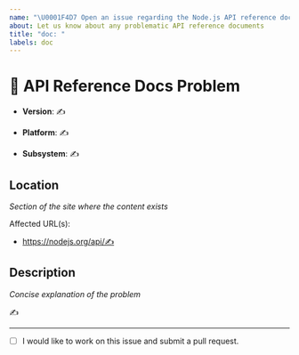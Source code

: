 ```yaml
---
name: "\U0001F4D7 Open an issue regarding the Node.js API reference docs"
about: Let us know about any problematic API reference documents
title: "doc: "
labels: doc
---
```


# 📗 API Reference Docs Problem

<!--

Thank you for wanting to make nodejs.org better!

This template is for issues with the Node.js API
reference documentation.

For problems with nodejs.org beyond the API
reference documentation, please open an issue
using the issue tracker for our site repository.

  https://github.com/nodejs/nodejs.org

For more general support, please open an issue
using the issue tracker for our help repository.

  https://github.com/nodejs/help

---

For the issue title, please enter a one-line
summary after “doc: ” (preferably 50 characters
or less and no more than 72).

The “✍️” are placeholders signifying requests for
input. Replace them with your responses.

If you are unsure of something, do your best.

--->

<!-- The output of “node --version”. -->

- **Version**: ✍️

<!-- The output of “uname -a” (UNIX) or version
and x32 or x64 (Windows). -->

- **Platform**: ✍️

<!-- The name of affected core module. -->

- **Subsystem**: ✍️

## Location

_Section of the site where the content exists_

Affected URL(s):

- https://nodejs.org/api/✍️

## Description

_Concise explanation of the problem_

<!-- If applicable, include any screenshots that
may help solve the problem. -->

✍️

---

<!-- Use “[x]” to check the box below if you are
interested in contributing. -->

- [ ] I would like to work on this issue and
      submit a pull request.
